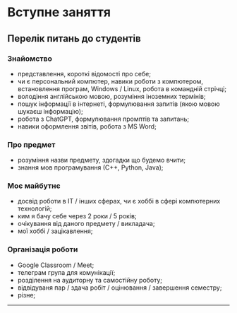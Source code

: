 # Вступне заняття

## Перелік питань до студентів
### Знайомство
- представлення, короткі відомості про себе;
- чи є персональний компютер, навики роботи з компютером, встановлення програм, Windows / Linux, робота в командній стрічці;
- володіння англійською мовою, розуміння іноземних термінів;
- пошук інформації в інтернеті, формулювання запитів (якою мовою шукаєш інформацію);
- робота з ChatGPT, формулювання промптів та запитань;
- навики оформлення звітів, робота з MS Word;

### Про предмет
- розуміння назви предмету, здогадки що будемо вчити;
- знання мов програмування (С++, Python, Java);

### Моє майбутнє 
- досвід роботи в ІТ / інших сферах, чи є хоббі в сфері компютерних технологій;
- ким я бачу себе через 2 роки / 5 років;
- очікування від даного предмету / викладача;
- мої хоббі / зацікавлення;

### Організація роботи
- Google Classroom / Meet;
- телеграм група для комунікації;
- розділення на аудиторну та самостійну роботу;
- відвідуваня пар / здача робіт / оцінювання / завершення семестру;
- різне;

---